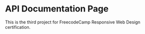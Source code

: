 <h1>API Documentation Page</h1>

<p>This is the third project for FreecodeCamp Responsive Web Design certification.</p>
